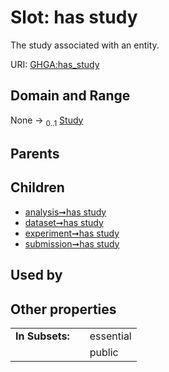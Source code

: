 
# Slot: has study


The study associated with an entity.

URI: [GHGA:has_study](https://w3id.org/GHGA/has_study)


## Domain and Range

None &#8594;  <sub>0..1</sub> [Study](Study.md)

## Parents


## Children

 *  [analysis➞has study](analysis_has_study.md)
 *  [dataset➞has study](dataset_has_study.md)
 *  [experiment➞has study](experiment_has_study.md)
 *  [submission➞has study](submission_has_study.md)

## Used by


## Other properties

|  |  |  |
| --- | --- | --- |
| **In Subsets:** | | essential |
|  | | public |

